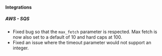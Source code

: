 #### Integrations
##### AWS - SQS
- Fixed bug so that the `max_fetch` parameter is respected. Max fetch is now also set to a default of 10 and hard caps at 100.
- Fixed an issue where the timeout parameter would not support an integer.

